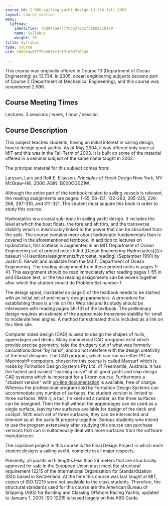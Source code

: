```yaml
---
course_id: 2-996-sailing-yacht-design-13-734-fall-2003
layout: course_section
menu:
  leftnav:
    identifier: fdd9fda6f777b3b3fe32f31608710149
    name: Syllabus
    weight: 10
title: Syllabus
type: course
uid: fdd9fda6f777b3b3fe32f31608710149

---
```


This course was originally offered in Course 13 (Department of Ocean Engineering) as 13.734. In 2005, ocean engineering subjects became part of Course 2 (Department of Mechanical Engineering), and this course was renumbered 2.996.

Course Meeting Times
--------------------

Lectures: 3 sessions / week, 1 hour / session

Course Description
------------------

This subject teaches students, having an initial interest in sailing design, how to design good yachts. As of May 2004, it was offered only once at MIT and this was in the Fall Term of 2003. It is built on some of the material offered in a seminar subject of the same name taught in 2002.

The principal material for this subject comes from:

Larsson, Lars and Rolf E. Eliasson. _Principles of Yacht Design_ New York, NY: McGraw-Hill, 2000. ASIN: B000OG021W.

Although the entire part of the textbook related to sailing vessels is relevant, the reading assignments are pages: 1-55, 56-131, 132-263, 295-225, 226-268, 297-310, and 311-321. The student must acquire this book in order to study this course.

Hydrostatics is a crucial sub-topic in sailing yacht design. It includes the level at which the boat floats, the fore and aft trim, and the transverse stability which is inextricably linked to the power that can be absorbed from the sails. The course contains more about hydrostatic fundamentals than is covered in the aforementioned textbook. In addition to lectures on hydrostatics, this material is augmented in an MIT Department of Ocean Engineering set of printed notes titled [Ocean Engineering Hydrostatics]({{< baseurl >}}/sections/assignments/hydrostat_reading) (September 1991) by Justin E. Kerwin and available from the M.I.T. Department of Ocean Engineering. The reading assignment from these printed notes is pages 1-41. This assignment should be read immediately after reading pages 1-55 in and Eliasson text, or the two reading assignments can be woven together after which the student should do Problem Set number 1.

The design spiral, illustrated on page 5 of the textbook needs to be started with an initial set of preliminary design parameters. A procedure for establishing these is a link on this Web site and its study should be interwoven with reading pages 56-131 of the textbook. The preliminary design requires an estimate of the approximate transverse stability for small to moderate heel angles. A method for estimated this is included as a link on this Web site.

Computer aided design (CAD) is used to design the shapes of hulls, appendages and decks. Many commercial CAD programs exist which provide precise geometry, take the drudgery out of what was formerly calculations done "by hand", and do not interfere with the design creativity of the boat designer. The CAD program, which can run on either PC or Macintosh® computers, chosen for this course is called Maxsurf which is made by Formation Design Systems Pty Ltd. of Freemantle, Australia. It has the fastest and easiest "learning curve" of all good yacht and ship design CAD systems which is important for a 1-term course. Furthermore a "student version" with [on-line documentation](http://www.maxsurf.net/) is available, free of charge. Whereas the professional program sold by Formation Design Systems can accommodate any number of surfaces, the student version is limited to three surfaces. With it, a hull, fin keel and a rudder, as the three surfaces can be designed. Then the hull without the appendages can be used as a single surface, leaving two surfaces available for design of the deck and cockpit. With each set of three surfaces, they can be intersected and trimmed so all the parts fit properly together. Serious students who intend to use the program extensively after studying this course can purchase versions that can simultaneously deal with more surfaces from the software manufacturer.

The capstone project in this course is the Final Design Project in which each student designs a sailing yacht, complete in all major respects.

Presently, all yachts with lengths less than 24 meters that are structurally approved for sale in the European Union must meet the structural requirement 12215 of the International Organization for Standardization (ISO) based in Switzerland. At the time this course was last taught at MIT, copies of ISO 12215 were not available to the class students. Therefore, the structural standards used for this course are the American Bureau of Shipping (ABS) for Building and Classing Offshore Racing Yachts, updated to January 1, 2001. ISO 12215 is based largely on this ABS Guide.